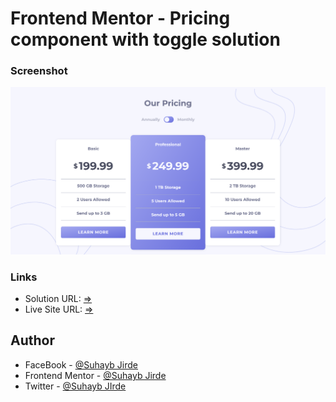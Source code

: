 # Frontend Mentor - Pricing component with toggle solution

### Screenshot

![](./app/assets/screenshot.png)

### Links

- Solution URL: [=>](https://www.frontendmentor.io/solutions/pricing-component-with-toggle-with-html-and-scss-cmUmTvaTlH)
- Live Site URL: [=>](https://benevolent-crepe-69f2f6.netlify.app)
## Author


- FaceBook - [@Suhayb Jirde](https://www.facebook.com/profile.php?id=100087769545110)
- Frontend Mentor - [@Suhayb Jirde](https://www.frontendmentor.io/profile/suhaybjirde)
- Twitter - [@Suhayb JIrde](https://twitter.com/suhaybjirde)
